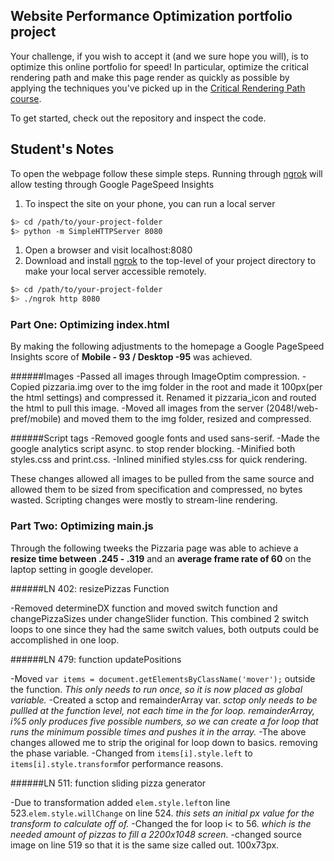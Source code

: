 ## Website Performance Optimization portfolio project

Your challenge, if you wish to accept it (and we sure hope you will), is to optimize this online portfolio for speed! In particular, optimize the critical rendering path and make this page render as quickly as possible by applying the techniques you've picked up in the [Critical Rendering Path course](https://www.udacity.com/course/ud884).

To get started, check out the repository and inspect the code.

## Student's Notes

To open the webpage follow these simple steps. Running through [ngrok](https://ngrok.com/) will allow testing through Google PageSpeed Insights

1. To inspect the site on your phone, you can run a local server

  ```bash
  $> cd /path/to/your-project-folder
  $> python -m SimpleHTTPServer 8080
  ```

1. Open a browser and visit localhost:8080
1. Download and install [ngrok](https://ngrok.com/) to the top-level of your project directory to make your local server accessible remotely.

  ``` bash
  $> cd /path/to/your-project-folder
  $> ./ngrok http 8080
  ```

  ### Part One: Optimizing index.html

  By making the following adjustments to the homepage a Google PageSpeed Insights score of **Mobile - 93 / Desktop -95** was achieved.

  ######Images
  -Passed all images through ImageOptim compression.
  -Copied pizzaria.img over to the img folder in the root and made it 100px(per the html settings) and compressed it. Renamed it pizzaria_icon and routed the html to pull this image.
  -Moved all images from the server (2048!/web-pref/mobile) and moved them to the img folder, resized and compressed.

  ######Script tags
  -Removed google fonts and used sans-serif.
  -Made the google analytics script async. to stop render blocking.
  -Minified both styles.css and print.css.
  -Inlined minified styles.css for quick rendering.

  These changes allowed all images to be pulled from the same source and allowed them to be sized from specification and compressed, no bytes wasted. Scripting changes were mostly to stream-line rendering.


  ### Part Two: Optimizing main.js

  Through the following tweeks the Pizzaria page was able to achieve a **resize time between .245 - .319** and an **average frame rate of 60** on the laptop setting in google developer.

  ######LN 402: resizePizzas Function

  -Removed determineDX function and moved switch function and changePizzaSizes under changeSlider function. This combined 2 switch loops to one since they had the same switch values, both outputs could be accomplished in one loop.

  ######LN 479: function updatePositions

  -Moved `var items = document.getElementsByClassName('mover');` outside the function. *This only needs to run once, so it is now placed as global variable.*
  -Created a sctop and remainderArray var. *sctop only needs to be pullled at the function level, not each time in the for loop. remainderArray, i%5 only produces five possible numbers, so we can create a for loop that runs the minimum possible times and pushes it in the array.*
  -The above changes allowed me to strip the original for loop down to basics. removing the phase variable.
  -Changed from `items[i].style.left` to `items[i].style.transform`for performance reasons.

  ######LN 511: function sliding pizza generator

  -Due to transformation added `elem.style.left`on line 523.`elem.style.willChange` on line 524. *this sets an initial px value for the transform to calculate off of.*
  -Changed the for loop i< to 56. *which is the needed amount of pizzas to fill a 2200x1048 screen.*
  -changed source image on line 519 so that it is the same size called out. 100x73px.
